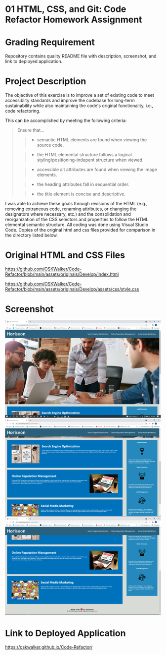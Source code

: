 # 01 HTML, CSS, and Git: Code Refactor Homework Assignment

# Grading Requirement
    
Repository contains quality README file with description, screenshot, and link to deployed application.

# Project Description

The objective of this exercise is to improve a set of existing code to meet accessiblity standards and improve the codebase for long-term sustainability while also maintaining the code's original functionality, i.e., code refactoring.

This can be accomplished by meeting the following criteria:  
> Ensure that...  
>> - semantic HTML elements are found when viewing the source code.
>
>> - the HTML elemental structure follows a logical styling/positioning-indepent structure when viewed.
>
>> - accessible alt attributes are found when viewing the image elements.
>
>> - the heading attributes fall in sequential order.
>
>> - the title element is concise and descriptive.

I was able to achieve these goals through revisions of the HTML (e.g., removing extraneous code, renaming attributes, or changing the designators where necessary, etc.) and the consolidation and reorganization of the CSS selectors and properties to follow the HTML elemental semantic structure. All coding was done using Visual Studio Code. Copies of the original html and css files provided for comparison in the directory listed below.
</p>

# Original HTML and CSS Files

https://github.com/OSKWalker/Code-Refactor/blob/main/assets/originals/Develop/index.html

https://github.com/OSKWalker/Code-Refactor/blob/main/assets/originals/Develop/assets/css/style.css

# Screenshot

<img src="https://github.com/OSKWalker/Code-Refactor/blob/main/Code-Refactor-Screenshot%20(1).png" alt="Screenshot-1">

<img src="https://github.com/OSKWalker/Code-Refactor/blob/main/Code-Refactor-Screenshot%20(2).png" alt="Screenshot-2">

<img src="https://github.com/OSKWalker/Code-Refactor/blob/main/Code-Refactor-Screenshot%20(3).png" alt="Screenshot-3">
    
# Link to Deployed Application

https://oskwalker.github.io/Code-Refactor/


